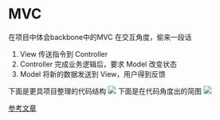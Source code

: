 # MVC
在项目中体会backbone中的MVC
在交互角度，偷来一段话

1. View 传送指令到 Controller
2. Controller 完成业务逻辑后，要求 Model 改变状态
3. Model 将新的数据发送到 View，用户得到反馈



下面是更具项目整理的代码结构
<img src="https://img.alicdn.com/tps/TB1onG5LVXXXXcOXpXXXXXXXXXX-865-692.png" />
下面是在代码角度出的简图
<img src="https://img.alicdn.com/tps/TB1Ti14LVXXXXXyXFXXXXXXXXXX-1280-960.jpg" />

[参考文章]("http://www.ruanyifeng.com/blog/2015/02/mvcmvp_mvvm.html")